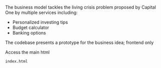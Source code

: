 
The business model tackles the living crisis problem proposed by Capital One by multiple services including:

- Personalized investing tips
- Budget calculator
- Banking options

The codebase presents a prototype for the business idea; frontend only

Access the main html
``` 
index.html
``` 
